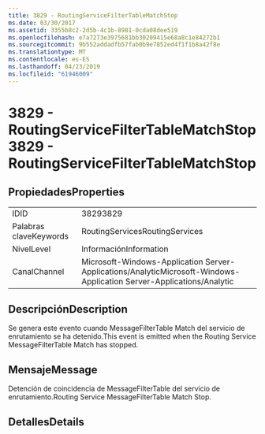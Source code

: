 ```yaml
---
title: 3829 - RoutingServiceFilterTableMatchStop
ms.date: 03/30/2017
ms.assetid: 3355b8c2-2d5b-4c1b-8981-0cda08dee519
ms.openlocfilehash: e7a7273e3975681bb30209415e68a8c1e84272b1
ms.sourcegitcommit: 9b552addadfb57fab0b9e7852ed4f1f1b8a42f8e
ms.translationtype: MT
ms.contentlocale: es-ES
ms.lasthandoff: 04/23/2019
ms.locfileid: "61946009"
---
```

# <a name="3829---routingservicefiltertablematchstop"></a><span data-ttu-id="ef3c0-102">3829 - RoutingServiceFilterTableMatchStop</span><span class="sxs-lookup"><span data-stu-id="ef3c0-102">3829 - RoutingServiceFilterTableMatchStop</span></span>
## <a name="properties"></a><span data-ttu-id="ef3c0-103">Propiedades</span><span class="sxs-lookup"><span data-stu-id="ef3c0-103">Properties</span></span>  
  
|||  
|-|-|  
|<span data-ttu-id="ef3c0-104">ID</span><span class="sxs-lookup"><span data-stu-id="ef3c0-104">ID</span></span>|<span data-ttu-id="ef3c0-105">3829</span><span class="sxs-lookup"><span data-stu-id="ef3c0-105">3829</span></span>|  
|<span data-ttu-id="ef3c0-106">Palabras clave</span><span class="sxs-lookup"><span data-stu-id="ef3c0-106">Keywords</span></span>|<span data-ttu-id="ef3c0-107">RoutingServices</span><span class="sxs-lookup"><span data-stu-id="ef3c0-107">RoutingServices</span></span>|  
|<span data-ttu-id="ef3c0-108">Nivel</span><span class="sxs-lookup"><span data-stu-id="ef3c0-108">Level</span></span>|<span data-ttu-id="ef3c0-109">Información</span><span class="sxs-lookup"><span data-stu-id="ef3c0-109">Information</span></span>|  
|<span data-ttu-id="ef3c0-110">Canal</span><span class="sxs-lookup"><span data-stu-id="ef3c0-110">Channel</span></span>|<span data-ttu-id="ef3c0-111">Microsoft-Windows-Application Server-Applications/Analytic</span><span class="sxs-lookup"><span data-stu-id="ef3c0-111">Microsoft-Windows-Application Server-Applications/Analytic</span></span>|  
  
## <a name="description"></a><span data-ttu-id="ef3c0-112">Descripción</span><span class="sxs-lookup"><span data-stu-id="ef3c0-112">Description</span></span>  
 <span data-ttu-id="ef3c0-113">Se genera este evento cuando MessageFilterTable Match del servicio de enrutamiento se ha detenido.</span><span class="sxs-lookup"><span data-stu-id="ef3c0-113">This event is emitted when the Routing Service MessageFilterTable Match has stopped.</span></span>  
  
## <a name="message"></a><span data-ttu-id="ef3c0-114">Mensaje</span><span class="sxs-lookup"><span data-stu-id="ef3c0-114">Message</span></span>  
 <span data-ttu-id="ef3c0-115">Detención de coincidencia de MessageFilterTable del servicio de enrutamiento.</span><span class="sxs-lookup"><span data-stu-id="ef3c0-115">Routing Service MessageFilterTable Match Stop.</span></span>  
  
## <a name="details"></a><span data-ttu-id="ef3c0-116">Detalles</span><span class="sxs-lookup"><span data-stu-id="ef3c0-116">Details</span></span>
